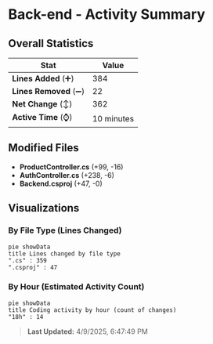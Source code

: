 # Back-end - Activity Summary 

## Overall Statistics

| Stat                   | Value                                                             |
| ---------------------- | ----------------------------------------------------------------- |
| **Lines Added** (➕)   | 384                                          |
| **Lines Removed** (➖) | 22                                        |
| **Net Change** (↕)    | 362                |
| **Active Time** (⌚)   | 10 minutes |


## Modified Files
- **ProductController.cs** (+99, -16)
- **AuthController.cs** (+238, -6)
- **Backend.csproj** (+47, -0)

## Visualizations

### By File Type (Lines Changed)

```mermaid
pie showData
title Lines changed by file type
".cs" : 359
".csproj" : 47
```

### By Hour (Estimated Activity Count)

```mermaid
pie showData
title Coding activity by hour (count of changes)
"18h" : 14
```


> **Last Updated:** 4/9/2025, 6:47:49 PM